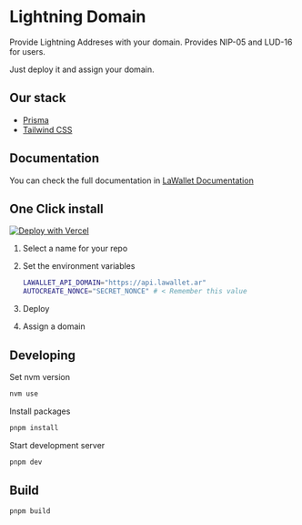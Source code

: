 # Lightning Domain

Provide Lightning Addreses with your domain.
Provides NIP-05 and LUD-16 for users.

Just deploy it and assign your domain.

## Our stack

- [Prisma](https://prisma.io)
- [Tailwind CSS](https://tailwindcss.com)

## Documentation

You can check the full documentation in [LaWallet Documentation](https://lawallet.io/identity-provider)

## One Click install

[![Deploy with Vercel](https://vercel.com/button)](https://vercel.com/new/clone?repository-url=https%3A%2F%2Fgithub.com%2Flawalletio%2Flightning-domain&env=LAWALLET_API_DOMAIN,NOSTR_NONCE_ADMIN_PUBLIC_KEY&project-name=lightning-domain&repository-name=lightning-domain&integration-ids=oac_3sK3gnG06emjIEVL09jjntDD)

1. Select a name for your repo
2. Set the environment variables

   ```bash
   LAWALLET_API_DOMAIN="https://api.lawallet.ar"
   AUTOCREATE_NONCE="SECRET_NONCE" # < Remember this value
   ```

3. Deploy
4. Assign a domain

## Developing

Set nvm version

```bash
nvm use
```

Install packages

```bash
pnpm install
```

Start development server

```bash
pnpm dev
```

## Build

```bash
pnpm build
```
